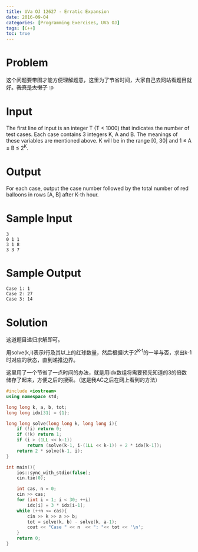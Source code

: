 ```yaml
---
title: UVa OJ 12627 - Erratic Expansion
date: 2016-09-04
categories: [Programming Exercises, UVa OJ]
tags: [C++]
toc: true
---
```



# **Problem**
这个问题要带图才能方便理解题意，这里为了节省时间，大家自己去网站看题目就好。~~我真是太懒了~~ :p  

# **Input**
The first line of input is an integer T (T < 1000) that indicates the number of test cases. Each case contains 3 integers K, A and B. The meanings of these variables are mentioned above. K will be in the range [0, 30] and 1 ≤ A ≤ B ≤ 2<sup>K</sup>.

# **Output**
For each case, output the case number followed by the total number of red balloons in rows [A, B] after K-th hour.

# **Sample Input**
```
3
0 1 1
3 1 8
3 3 7
```
# **Sample Output**
```
Case 1: 1
Case 2: 27
Case 3: 14
```

# **Solution**
这道题目递归求解即可。  

用solve(k,i)表示i行及其以上的红球数量，然后根据i大于2<sup>K-1</sup>的一半与否，求出k-1时对应的状态，直到递推边界。  

这里用了一个节省了一点时间的办法，就是用idx数组将需要预先知道的3的倍数储存了起来，方便之后的搜索。（这是我AC之后在网上看到的方法）
```C++
#include <iostream>
using namespace std;

long long k, a, b, tot;
long long idx[31] = {1};

long long solve(long long k, long long i){
    if (!i) return 0;
    if (!k) return 1;
    if (i > (1LL << k-1))
        return (solve(k-1, i-(1LL << k-1)) + 2 * idx[k-1]);
    return 2 * solve(k-1, i);
}

int main(){
    ios::sync_with_stdio(false);
    cin.tie(0);

    int cas, n = 0;
    cin >> cas;
    for (int i = 1; i < 30; ++i)
        idx[i] = 3 * idx[i-1];
    while (++n <= cas){
        cin >> k >> a >> b;
        tot = solve(k, b) - solve(k, a-1);
        cout << "Case " << n  << ": "<< tot << '\n';
    }
    return 0;
}
```

